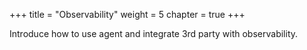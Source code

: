 +++
title = "Observability"
weight = 5
chapter = true
+++

Introduce how to use agent and integrate 3rd party with observability.
